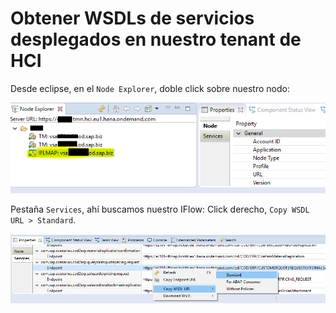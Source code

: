# Obtener WSDLs de servicios desplegados en nuestro tenant de HCI

Desde eclipse, en el `Node Explorer`, doble click sobre nuestro nodo:

![](img/09.getwsdl.01.png)

Pestaña `Services`, ahí buscamos nuestro IFlow: Click derecho, `Copy WSDL URL > Standard`.

![](img/09.getwsdl.02.png)
